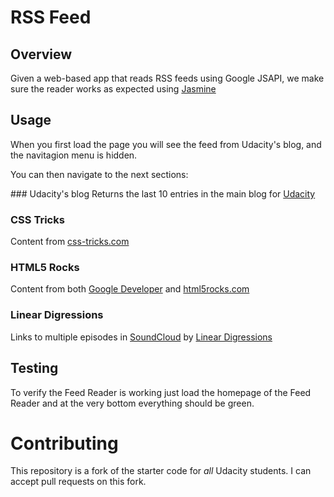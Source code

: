 # RSS Feed


## Overview

Given a web-based app that reads RSS feeds using Google JSAPI, we make sure the reader works as expected using [Jasmine](http://jasmine.github.io/)

## Usage

When you first load the page you will see the feed from Udacity's blog, and the navitagion menu is hidden.

You can then navigate to the next sections:


### Udacity's blog
Returns the last 10 entries in the main blog for [Udacity](https://blog.udacity.com)

### CSS Tricks
Content from [css-tricks.com](https://css-tricks.com/)

### HTML5 Rocks
Content from both [Google Developer](https://developers.google.com) and [html5rocks.com](https://www.html5rocks.com/)

### Linear Digressions
Links to multiple episodes in [SoundCloud](https://soundcloud.com/) by [Linear Digressions](http://lineardigressions.com/)


## Testing

To verify the Feed Reader is working just load the homepage of the Feed Reader and at the very bottom everything should be green.


# Contributing

This repository is a fork of the starter code for _all_ Udacity students. I can accept pull requests on this fork.
